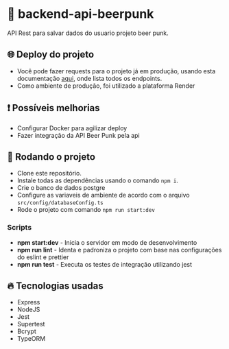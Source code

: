 # :beer: backend-api-beerpunk

API Rest para salvar dados do usuario projeto beer punk.

## :globe_with_meridians: Deploy do projeto

-   Você pode fazer requests para o projeto já em produção, usando esta documentação [aqui](https://documenter.getpostman.com/view/25678761/2s9YJbzMuq), onde lista todos os endpoints.
-   Como ambiente de produção, foi utilizado a plataforma Render

## :exclamation: Possíveis melhorias

-   Configurar Docker para agilizar deploy
-   Fazer integração da API Beer Punk pela api

## :wrench: Rodando o projeto

-   Clone este repositório.
-   Instale todas as dependências usando o comando `npm i`.
-   Crie o banco de dados postgre
-   Configure as variaveis de ambiente de acordo com o arquivo `src/config/databaseConfig.ts`
-   Rode o projeto com comando `npm run start:dev`

### Scripts

-   **npm start:dev** - Inicia o servidor em modo de desenvolvimento
-   **npm run lint** - Identa e padroniza o projeto com base nas configurações do eslint e prettier
-   **npm run test** - Executa os testes de integração utilizando jest

## :fire: Tecnologias usadas

-   Express
-   NodeJS
-   Jest
-   Supertest
-   Bcrypt
-   TypeORM
